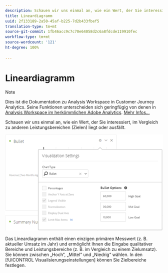 ```yaml
---
description: Schauen wir uns einmal an, wie ein Wert, der Sie interessiert, im Vergleich zu anderen Leistungsbereichen (Zielen) liegt oder ausfällt.
title: Lineardiagramm
uuid: 2f133189-2a50-45af-b225-7d2b433fbef5
translation-type: tm+mt
source-git-commit: 1fb46acc9c7c70e64058d2c6a8fdcde119910fec
workflow-type: tm+mt
source-wordcount: '121'
ht-degree: 100%

---
```



# Lineardiagramm

>[!NOTE]
>
>Dies ist die Dokumentation zu Analysis Workspace in Customer Journey Analytics. Seine Funktionen unterscheiden sich geringfügig von denen in [Analysis Workspace im herkömmlichen Adobe Analytics](https://docs.adobe.com/content/help/de-DE/analytics/analyze/analysis-workspace/home.html). [Mehr Infos...](/help/getting-started/cja-aa.md)

Schauen wir uns einmal an, wie ein Wert, der Sie interessiert, im Vergleich zu anderen Leistungsbereichen (Zielen) liegt oder ausfällt.

![](assets/bullet-image.png)

Das Lineardiagramm enthält einen einzigen primären Messwert (z. B. aktueller Umsatz im Jahr) und ermöglicht Ihnen die Eingabe qualitativer Bereiche und Leistungsbereiche (z. B. im Vergleich zu einem Zielumsatz). Sie können zwischen „Hoch“, „Mittel“ und „Niedrig“ wählen. In den [!UICONTROL Visualisierungseinstellungen] können Sie Zielbereiche festlegen.

